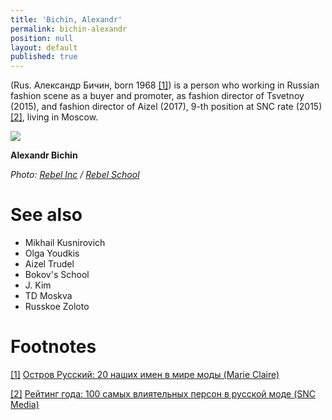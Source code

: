 ```yaml
---
title: 'Bichin, Alexandr'
permalink: bichin-alexandr
position: null
layout: default
published: true
---
```


(Rus. Александр Бичин, born 1968 <span id="a1">[\[1\]](#f1)</span>) is a person who working in Russian fashion scene as a buyer and promoter, as fashion director of Tsvetnoy (2015), and fashion director of Aizel (2017), 9-th position at SNC rate (2015) <span id="a2">[\[2\]](#f2)</span>, living in Moscow.

![](http://rebelschool.ru/wp-content/uploads/2016/08/WF7A3228-1.jpg)

**Alexandr Bichin**

*Photo: [Rebel Inc](index) / [Rebel School](http://rebelschool.ru/portfolio/bichin/)*

# See also

+ Mikhail Kusnirovich
+ Olga Youdkis
+ Aizel Trudel
+ Bokov's School
+ J. Kim
+ TD Moskva
+ Russkoe Zoloto

# Footnotes

[[1]](#a1) <span id="f1"></span> [Остров Русский: 20 наших имен в мире моды (Marie Claire)](http://www.marieclaire.ru/moda/ostrov-russkiy-20-nashih-imen-v-mire-modyi/)

[[2]](#a2) <span id="f2"></span> [Рейтинг года: 100 самых влиятельных персон в русской моде (SNC Media)](http://www.sncmedia.ru/fashion/reyting-goda-100-samykh-vliyatelnykh-v-russkoy-mode/)
